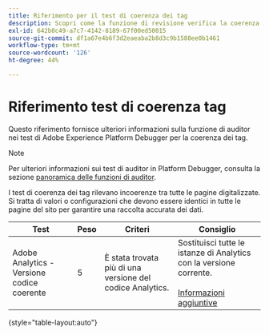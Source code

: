 ```yaml
---
title: Riferimento per il test di coerenza dei tag
description: Scopri come la funzione di revisione verifica la coerenza dei tag in Adobe Experience Platform Debugger.
exl-id: 642b0c49-a7c7-4142-8189-67f00ed50015
source-git-commit: df1a67e4b6f3d2eaeaba2b8d3c9b1588ee0b1461
workflow-type: tm+mt
source-wordcount: '126'
ht-degree: 44%

---
```


# Riferimento test di coerenza tag

Questo riferimento fornisce ulteriori informazioni sulla funzione di auditor nei test di Adobe Experience Platform Debugger per la coerenza dei tag.

>[!NOTE]
>
>Per ulteriori informazioni sui test di auditor in Platform Debugger, consulta la sezione [panoramica delle funzioni di auditor](./overview.md).

I test di coerenza dei tag rilevano incoerenze tra tutte le pagine digitalizzate. Si tratta di valori o configurazioni che devono essere identici in tutte le pagine del sito per garantire una raccolta accurata dei dati.

| Test | Peso | Criteri | Consiglio |
| --- | --- | --- | --- |
| Adobe Analytics - Versione codice coerente | 5 | È stata trovata più di una versione del codice Analytics. | Sostituisci tutte le istanze di Analytics con la versione corrente.<br><br>[Informazioni aggiuntive](https://experienceleague.adobe.com/docs/analytics/implementation/home.html?lang=it) |

{style=&quot;table-layout:auto&quot;}
